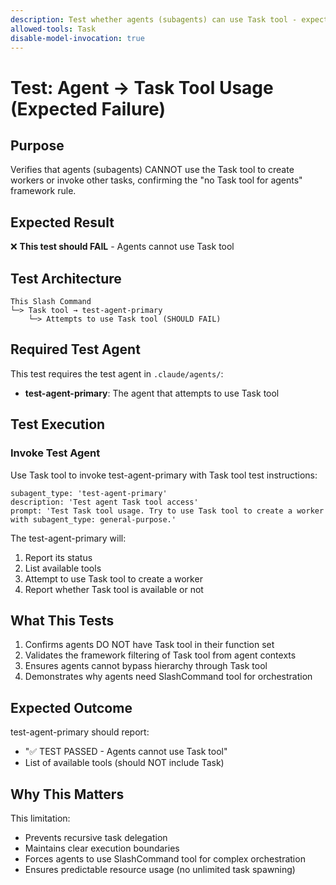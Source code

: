 ```yaml
---
description: Test whether agents (subagents) can use Task tool - expects failure
allowed-tools: Task
disable-model-invocation: true
---
```


# Test: Agent → Task Tool Usage (Expected Failure)

## Purpose
Verifies that agents (subagents) CANNOT use the Task tool to create workers or invoke other tasks, confirming the "no Task tool for agents" framework rule.

## Expected Result
❌ **This test should FAIL** - Agents cannot use Task tool

## Test Architecture
```
This Slash Command
└─> Task tool → test-agent-primary
    └─> Attempts to use Task tool (SHOULD FAIL)
```

## Required Test Agent
This test requires the test agent in `.claude/agents/`:
- **test-agent-primary**: The agent that attempts to use Task tool

## Test Execution

### Invoke Test Agent
Use Task tool to invoke test-agent-primary with Task tool test instructions:

```
subagent_type: 'test-agent-primary'
description: 'Test agent Task tool access'
prompt: 'Test Task tool usage. Try to use Task tool to create a worker with subagent_type: general-purpose.'
```

The test-agent-primary will:
1. Report its status
2. List available tools
3. Attempt to use Task tool to create a worker
4. Report whether Task tool is available or not

## What This Tests
1. Confirms agents DO NOT have Task tool in their function set
2. Validates the framework filtering of Task tool from agent contexts
3. Ensures agents cannot bypass hierarchy through Task tool
4. Demonstrates why agents need SlashCommand tool for orchestration

## Expected Outcome
test-agent-primary should report:
- "✅ TEST PASSED - Agents cannot use Task tool"
- List of available tools (should NOT include Task)

## Why This Matters
This limitation:
- Prevents recursive task delegation
- Maintains clear execution boundaries
- Forces agents to use SlashCommand tool for complex orchestration
- Ensures predictable resource usage (no unlimited task spawning)